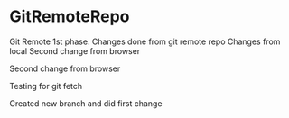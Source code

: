 # GitRemoteRepo
Git Remote 1st phase.
Changes done from git remote repo
Changes from local
Second change from browser 


Second change from browser <br>

Testing for git fetch

Created new branch and did first change
